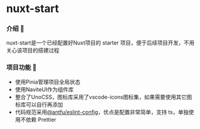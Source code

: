 # nuxt-start

### 介绍 📖

nuxt-start是一个已经配置好Nuxt项目的 starter 项目，便于后续项目开发，不用关心该项目的搭建过程

### 项目功能 🔨

- 使用Pinia管理项目全局状态
- 使用NaviteUI作为组件库
- 整合了UnoCSS，图标库采用了vscode-icons图标集，如果需要使用其它图标库可以自行再添加
- 代码规范采用[@antfu/eslint-config](https://link.juejin.cn/?target=https%3A%2F%2Fgithub.com%2Fantfu%2Feslint-config)，优点是配置非常简单，支持 ts，单独使用不依赖 Prettier